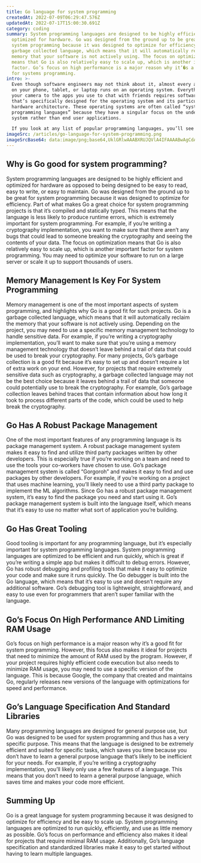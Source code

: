 ```yaml
---
title: Go language for system programming
createdAt: 2022-07-09T06:29:47.576Z
updatedAt: 2022-07-17T15:00:30.691Z
category: coding
summary: System programming languages are designed to be highly efficient and
  optimized for hardware. Go was designed from the ground up to be great for
  system programming because it was designed to optimize for efficiency. Go is a
  garbage collected language, which means that it will automatically reclaim the
  memory that your software is not actively using. The focus on optimization
  means that Go is also relatively easy to scale up, which is another important
  factor. Go’s focus on high performance is a major reason why it’�s a good fit
  for systems programming.
intro: >-
  Even though software engineers may not think about it, almost every app
  on your phone, tablet, or laptop runs on an operating system. Everything from
  your camera to the apps you use to chat with friends requires software code
  that’s specifically designed for the operating system and its particular
  hardware architecture. These operating systems are often called “system
  programming languages” because they have a singular focus on the underlying
  system rather than end user applications. 

  If you look at any list of popular programming languages, you’ll see that Go is pretty uncommon - especially as a primary language used by system programmers and developers. However, there’s also been a lot of talk recently about how Go has become an excellent choice for projects that require intensive performance and tight memory usage. If you're interested in learning more about why this might be the case, read on to learn why Go is a good fit for system programming projects.
imageSrc: /articles/go-language-for-system-programming.png
imageSrcBase64: data:image/png;base64,UklGRlwAAABXRUJQVlA4IFAAAABwAgCdASoKAAoAAUAmJZwCdAYrnwLTf7+fbVAAAP75B+/r+IrxSp8wRIVffJjgDrjYpYQ45aZ5WIu59XPnfZ0WcsCMLh97ttEBliPDzagAAA==
---
```


## Why is Go good for system programming?

System programming languages are designed to be highly efficient and optimized for hardware as opposed to being designed to be easy to read, easy to write, or easy to maintain.
Go was designed from the ground up to be great for system programming because it was designed to optimize for efficiency.
Part of what makes Go a great choice for system programming projects is that it’s compiled and statically typed. This means that the language is less likely to produce runtime errors, which is extremely important for system programming. For example, if you’re writing a cryptography implementation, you want to make sure that there aren’t any bugs that could lead to someone breaking the cryptography and seeing the contents of your data.
The focus on optimization means that Go is also relatively easy to scale up, which is another important factor for system programming. You may need to optimize your software to run on a large server or scale it up to support thousands of users.

## Memory Management Is Key For System Programming

Memory management is one of the most important aspects of system programming, and highlights why Go is a good fit for such projects.
Go is a garbage collected language, which means that it will automatically reclaim the memory that your software is not actively using.
Depending on the project, you may need to use a specific memory management technology to handle sensitive data. For example, if you’re writing a cryptography implementation, you’ll want to make sure that you’re using a memory management technology that doesn’t leave behind a trail of data that could be used to break your cryptography.
For many projects, Go’s garbage collection is a good fit because it’s easy to set up and doesn’t require a lot of extra work on your end.
However, for projects that require extremely sensitive data such as cryptography, a garbage collected language may not be the best choice because it leaves behind a trail of data that someone could potentially use to break the cryptography. For example, Go’s garbage collection leaves behind traces that contain information about how long it took to process different parts of the code, which could be used to help break the cryptography.

## Go Has A Robust Package Management

One of the most important features of any programming language is its package management system. A robust package management system makes it easy to find and utilize third party packages written by other developers. This is especially true if you’re working on a team and need to use the tools your co-workers have chosen to use.
Go’s package management system is called “Gorgoroh” and makes it easy to find and use packages by other developers.
For example, if you’re working on a project that uses machine learning, you’ll likely need to use a third party package to implement the ML algorithms. Since Go has a robust package management system, it’s easy to find the package you need and start using it.
Go’s package management system is built into the language itself, which means that it’s easy to use no matter what sort of application you’re building.

## Go Has Great Tooling

Good tooling is important for any programming language, but it’s especially important for system programming languages.
System programming languages are optimized to be efficient and run quickly, which is great if you’re writing a simple app but makes it difficult to debug errors.
However, Go has robust debugging and profiling tools that make it easy to optimize your code and make sure it runs quickly.
The Go debugger is built into the Go language, which means that it’s easy to use and doesn’t require any additional software.
Go’s debugging tool is lightweight, straightforward, and easy to use even for programmers that aren’t super familiar with the language.

## Go’s Focus On High Performance AND Limiting RAM Usage

Go’s focus on high performance is a major reason why it’s a good fit for system programming. However, this focus also makes it ideal for projects that need to minimize the amount of RAM used by the program.
However, if your project requires highly efficient code execution but also needs to minimize RAM usage, you may need to use a specific version of the language.
This is because Google, the company that created and maintains Go, regularly releases new versions of the language with optimizations for speed and performance.

## Go’s Language Specification And Standard Libraries

Many programming languages are designed for general purpose use, but Go was designed to be used for system programming and thus has a very specific purpose.
This means that the language is designed to be extremely efficient and suited for specific tasks, which saves you time because you don’t have to learn a general purpose language that’s likely to be inefficient for your needs.
For example, if you’re writing a cryptography implementation, you’ll likely only use a few features of a language. This means that you don’t need to learn a general purpose language, which saves time and makes your code more efficient.

## Summing Up

Go is a great language for system programming because it was designed to optimize for efficiency and be easy to scale up. System programming languages are optimized to run quickly, efficiently, and use as little memory as possible.
Go’s focus on performance and efficiency also makes it ideal for projects that require minimal RAM usage. Additionally, Go’s language specification and standardized libraries make it easy to get started without having to learn multiple languages.
